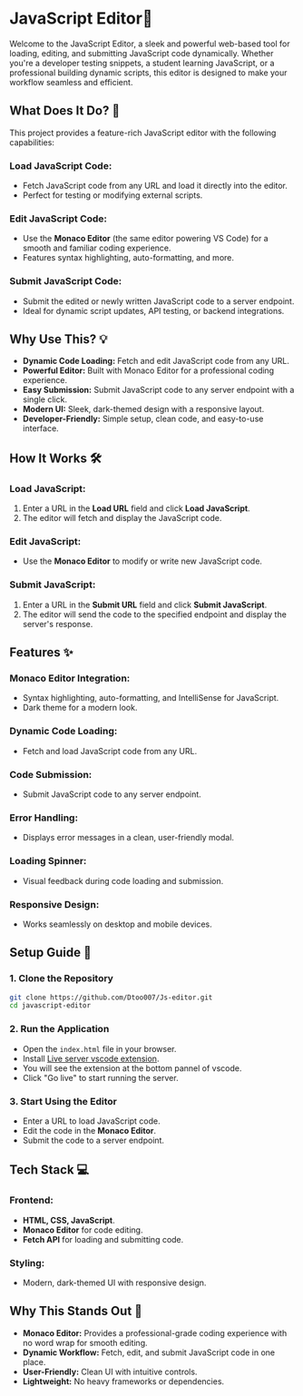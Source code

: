 # JavaScript Editor📝

Welcome to the JavaScript Editor, a sleek and powerful web-based tool for loading, editing, and submitting JavaScript code dynamically. Whether you're a developer testing snippets, a student learning JavaScript, or a professional building dynamic scripts, this editor is designed to make your workflow seamless and efficient.

## What Does It Do? 🤔

This project provides a feature-rich JavaScript editor with the following capabilities:

### Load JavaScript Code:
- Fetch JavaScript code from any URL and load it directly into the editor.
- Perfect for testing or modifying external scripts.

### Edit JavaScript Code:
- Use the **Monaco Editor** (the same editor powering VS Code) for a smooth and familiar coding experience.
- Features syntax highlighting, auto-formatting, and more.

### Submit JavaScript Code:
- Submit the edited or newly written JavaScript code to a server endpoint.
- Ideal for dynamic script updates, API testing, or backend integrations.

## Why Use This? 💡

- **Dynamic Code Loading:** Fetch and edit JavaScript code from any URL.
- **Powerful Editor:** Built with Monaco Editor for a professional coding experience.
- **Easy Submission:** Submit JavaScript code to any server endpoint with a single click.
- **Modern UI:** Sleek, dark-themed design with a responsive layout.
- **Developer-Friendly:** Simple setup, clean code, and easy-to-use interface.

## How It Works 🛠️

### Load JavaScript:
1. Enter a URL in the **Load URL** field and click **Load JavaScript**.
2. The editor will fetch and display the JavaScript code.

### Edit JavaScript:
- Use the **Monaco Editor** to modify or write new JavaScript code.

### Submit JavaScript:
1. Enter a URL in the **Submit URL** field and click **Submit JavaScript**.
2. The editor will send the code to the specified endpoint and display the server's response.

## Features ✨

### Monaco Editor Integration:
- Syntax highlighting, auto-formatting, and IntelliSense for JavaScript.
- Dark theme for a modern look.

### Dynamic Code Loading:
- Fetch and load JavaScript code from any URL.

### Code Submission:
- Submit JavaScript code to any server endpoint.

### Error Handling:
- Displays error messages in a clean, user-friendly modal.

### Loading Spinner:
- Visual feedback during code loading and submission.

### Responsive Design:
- Works seamlessly on desktop and mobile devices.

## Setup Guide 🚀

### 1. Clone the Repository
```bash
git clone https://github.com/Dtoo007/Js-editor.git
cd javascript-editor
```

### 2. Run the Application
- Open the `index.html` file in your browser.
- Install [Live server vscode extension](https://marketplace.visualstudio.com/items?itemName=ritwickdey.LiveServer).
- You will see the extension at the bottom pannel of vscode.
- Click "Go live" to start running the server.

### 3. Start Using the Editor
- Enter a URL to load JavaScript code.
- Edit the code in the **Monaco Editor**.
- Submit the code to a server endpoint.

## Tech Stack 💻

### Frontend:
- **HTML, CSS, JavaScript**.
- **Monaco Editor** for code editing.
- **Fetch API** for loading and submitting code.

### Styling:
- Modern, dark-themed UI with responsive design.

## Why This Stands Out 🌟

- **Monaco Editor:** Provides a professional-grade coding experience with no word wrap for smooth editing.
- **Dynamic Workflow:** Fetch, edit, and submit JavaScript code in one place.
- **User-Friendly:** Clean UI with intuitive controls.
- **Lightweight:** No heavy frameworks or dependencies.



